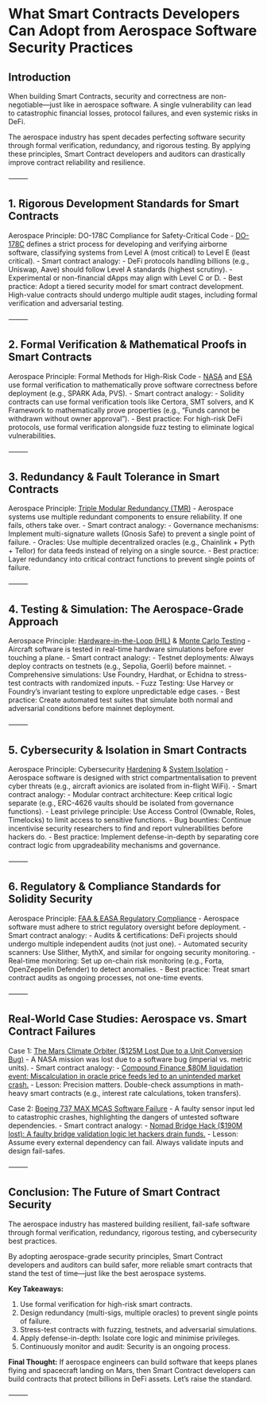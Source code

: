 # What Smart Contracts Developers Can Adopt from Aerospace Software Security Practices

## Introduction

When building Smart Contracts, security and correctness are non-negotiable—just like in aerospace software. A single vulnerability can lead to catastrophic financial losses, protocol failures, and even systemic risks in DeFi.

The aerospace industry has spent decades perfecting software security through formal verification, redundancy, and rigorous testing. By applying these principles, Smart Contract developers and auditors can drastically improve contract reliability and resilience.

⸻

## 1. Rigorous Development Standards for Smart Contracts

Aerospace Principle: DO-178C Compliance for Safety-Critical Code
	-	[DO-178C](https://www.perforce.com/blog/alm/do-178c-compliance-best-practices) defines a strict process for developing and verifying airborne software, classifying systems from Level A (most critical) to Level E (least critical).
	-	Smart contract analogy:
  	-	DeFi protocols handling billions (e.g., Uniswap, Aave) should follow Level A standards (highest scrutiny).
  	-	Experimental or non-financial dApps may align with Level C or D.
  	-	Best practice: Adopt a tiered security model for smart contract development. High-value contracts should undergo multiple audit stages, including formal verification and adversarial testing.

⸻

## 2. Formal Verification & Mathematical Proofs in Smart Contracts

Aerospace Principle: Formal Methods for High-Risk Code
	-	[NASA](https://shemesh.larc.nasa.gov/fm/fm-what.html) and [ESA](https://indico.esa.int/event/386/contributions/6295/attachments/4290/6400/1425%20-%20formal%20verification%20of%20space%20systems%20designed%20with%20taste.PDF) use formal verification to mathematically prove software correctness before deployment (e.g., SPARK Ada, PVS).
	-	Smart contract analogy:
  	-	Solidity contracts can use formal verification tools like Certora, SMT solvers, and K Framework to mathematically prove properties (e.g., “Funds cannot be withdrawn without owner approval”).
  	-	Best practice: For high-risk DeFi protocols, use formal verification alongside fuzz testing to eliminate logical vulnerabilities.

⸻

## 3. Redundancy & Fault Tolerance in Smart Contracts

Aerospace Principle: [Triple Modular Redundancy (TMR)](https://www.atlantis-press.com/article/125995009.pdf)
	-	Aerospace systems use multiple redundant components to ensure reliability. If one fails, others take over.
	-	Smart contract analogy:
  	-	Governance mechanisms: Implement multi-signature wallets (Gnosis Safe) to prevent a single point of failure.
  	-	Oracles: Use multiple decentralized oracles (e.g., Chainlink + Pyth + Tellor) for data feeds instead of relying on a single source.
  	-	Best practice: Layer redundancy into critical contract functions to prevent single points of failure.

⸻

## 4. Testing & Simulation: The Aerospace-Grade Approach

Aerospace Principle: [Hardware-in-the-Loop (HIL)](https://uk.mathworks.com/discovery/hardware-in-the-loop-hil.html) & [Monte Carlo Testing](https://ntrs.nasa.gov/api/citations/20080006640/downloads/20080006640.pdf)
	-	Aircraft software is tested in real-time hardware simulations before ever touching a plane.
	-	Smart contract analogy:
  	-	Testnet deployments: Always deploy contracts on testnets (e.g., Sepolia, Goerli) before mainnet.
  	-	Comprehensive simulations: Use Foundry, Hardhat, or Echidna to stress-test contracts with randomized inputs.
  	-	Fuzz Testing: Use Harvey or Foundry’s invariant testing to explore unpredictable edge cases.
  	-	Best practice: Create automated test suites that simulate both normal and adversarial conditions before mainnet deployment.

⸻

## 5. Cybersecurity & Isolation in Smart Contracts

Aerospace Principle: Cybersecurity [Hardening](https://aerospace.org/sites/default/files/2022-07/DistroA-TOR-2021-01333-Cybersecurity%20Protections%20for%20Spacecraft--A%20Threat%20Based%20Approach.pdf) & [System Isolation](https://www.modusadvanced.com/resources/blog/5-considerations-for-emi-shielding-in-aircraft-applications)
	-	Aerospace software is designed with strict compartmentalisation to prevent cyber threats (e.g., aircraft avionics are isolated from in-flight WiFi).
	-	Smart contract analogy:
  	-	Modular contract architecture: Keep critical logic separate (e.g., ERC-4626 vaults should be isolated from governance functions).
  	-	Least privilege principle: Use Access Control (Ownable, Roles, Timelocks) to limit access to sensitive functions.
  	-	Bug bounties: Continue incentivise security researchers to find and report vulnerabilities before hackers do.
  	-	Best practice: Implement defense-in-depth by separating core contract logic from upgradeability mechanisms and governance.

⸻

## 6. Regulatory & Compliance Standards for Solidity Security

Aerospace Principle: [FAA & EASA Regulatory Compliance](https://www.faa.gov/sites/faa.gov/files/regulations_policies/rulemaking/FAAandEASA.pdf)
	-	Aerospace software must adhere to strict regulatory oversight before deployment.
	-	Smart contract analogy:
  	-	Audits & certifications: DeFi projects should undergo multiple independent audits (not just one).
  	-	Automated security scanners: Use Slither, MythX, and similar for ongoing security monitoring.
  	-	Real-time monitoring: Set up on-chain risk monitoring (e.g., Forta, OpenZeppelin Defender) to detect anomalies.
  	-	Best practice: Treat smart contract audits as ongoing processes, not one-time events.

⸻

## Real-World Case Studies: Aerospace vs. Smart Contract Failures

Case 1: [The Mars Climate Orbiter ($125M Lost Due to a Unit Conversion Bug)](https://en.wikipedia.org/wiki/Mars_Climate_Orbiter)
	-	A NASA mission was lost due to a software bug (imperial vs. metric units).
	-	Smart contract analogy:
  	-	[Compound Finance $80M liquidation event: Miscalculation in oracle price feeds led to an unintended market crash.](https://exponential.fi/blog/demystifying-defi-lending-and-money-markets-vol-i#b04be617e72948c99353fc55e2c3269d)
  	-	Lesson: Precision matters. Double-check assumptions in math-heavy smart contracts (e.g., interest rate calculations, token transfers).

Case 2: [Boeing 737 MAX MCAS Software Failure](https://en.wikipedia.org/wiki/Boeing_737_MAX_groundings)
	-	A faulty sensor input led to catastrophic crashes, highlighting the dangers of untested software dependencies.
	-	Smart contract analogy:
  	-	[Nomad Bridge Hack ($190M lost): A faulty bridge validation logic let hackers drain funds.](https://www.halborn.com/blog/post/the-nomad-bridge-hack-a-deeper-dive)
  	-	Lesson: Assume every external dependency can fail. Always validate inputs and design fail-safes.

⸻

## Conclusion: The Future of Smart Contract Security

The aerospace industry has mastered building resilient, fail-safe software through formal verification, redundancy, rigorous testing, and cybersecurity best practices.

By adopting aerospace-grade security principles, Smart Contract developers and auditors can build safer, more reliable smart contracts that stand the test of time—just like the best aerospace systems.

**Key Takeaways:**

1. Use formal verification for high-risk smart contracts.
2. Design redundancy (multi-sigs, multiple oracles) to prevent single points of failure.
3. Stress-test contracts with fuzzing, testnets, and adversarial simulations.
4. Apply defense-in-depth: Isolate core logic and minimise privileges.
5. Continuously monitor and audit: Security is an ongoing process.

**Final Thought:**
If aerospace engineers can build software that keeps planes flying and spacecraft landing on Mars, then Smart Contract developers can build contracts that protect billions in DeFi assets. Let’s raise the standard.

⸻
